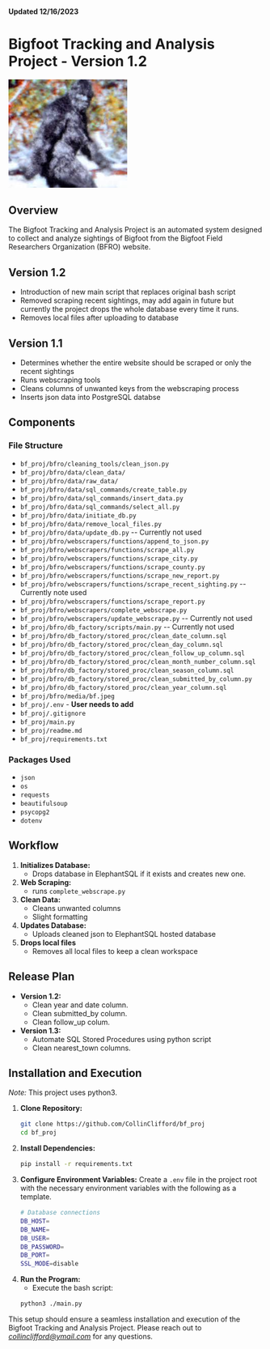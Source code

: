 #### Updated 12/16/2023

# Bigfoot Tracking and Analysis Project - Version 1.2
![Patterson-Gimlin Bigfoot](./media/bf.jpeg)

## Overview
The Bigfoot Tracking and Analysis Project is an automated system designed to collect and analyze sightings of Bigfoot from the Bigfoot Field Researchers Organization (BFRO) website.  

## Version 1.2
- Introduction of new main script that replaces original bash script
- Removed scraping recent sightings, may add again in future but currently the project drops the whole database every time it runs.
- Removes local files after uploading to database
## Version 1.1
- Determines whether the entire website should be scraped or only the recent sightings
- Runs webscraping tools
- Cleans columns of unwanted keys from the webscraping process
- Inserts json data into PostgreSQL databse

## Components
### File Structure
- `bf_proj/bfro/cleaning_tools/clean_json.py`
- `bf_proj/bfro/data/clean_data/`
- `bf_proj/bfro/data/raw_data/`
- `bf_proj/bfro/data/sql_commands/create_table.py`
- `bf_proj/bfro/data/sql_commands/insert_data.py`
- `bf_proj/bfro/data/sql_commands/select_all.py`
- `bf_proj/bfro/data/initiate_db.py`
- `bf_proj/bfro/data/remove_local_files.py`
- `bf_proj/bfro/data/update_db.py` -- Currently not used
- `bf_proj/bfro/webscrapers/functions/append_to_json.py`
- `bf_proj/bfro/webscrapers/functions/scrape_all.py`
- `bf_proj/bfro/webscrapers/functions/scrape_city.py`
- `bf_proj/bfro/webscrapers/functions/scrape_county.py`
- `bf_proj/bfro/webscrapers/functions/scrape_new_report.py`
- `bf_proj/bfro/webscrapers/functions/scrape_recent_sighting.py` -- Currently note used
- `bf_proj/bfro/webscrapers/functions/scrape_report.py`
- `bf_proj/bfro/webscrapers/complete_webscrape.py`
- `bf_proj/bfro/webscrapers/update_webscrape.py` -- Currently not used
- `bf_proj/bfro/db_factory/scripts/main.py` -- Currently not used
- `bf_proj/bfro/db_factory/stored_proc/clean_date_column.sql`
- `bf_proj/bfro/db_factory/stored_proc/clean_day_column.sql`
- `bf_proj/bfro/db_factory/stored_proc/clean_follow_up_column.sql`
- `bf_proj/bfro/db_factory/stored_proc/clean_month_number_column.sql`
- `bf_proj/bfro/db_factory/stored_proc/clean_season_column.sql`
- `bf_proj/bfro/db_factory/stored_proc/clean_submitted_by_column.py`
- `bf_proj/bfro/db_factory/stored_proc/clean_year_column.sql`
- `bf_proj/bfro/media/bf.jpeg`
- `bf_proj/.env` - **User needs to add**
- `bf_proj/.gitignore`
- `bf_proj/main.py`
- `bf_proj/readme.md`
- `bf_proj/requirements.txt`

### Packages Used
- `json`
- `os`
- `requests`
- `beautifulsoup`
- `psycopg2`
- `dotenv`

## Workflow
1. **Initializes Database:**
    - Drops database in ElephantSQL if it exists and creates new one.
2. **Web Scraping:**
    - runs `complete_webscrape.py`
3. **Clean Data:**
    - Cleans unwanted columns
    - Slight formatting
4. **Updates Database:**
    - Uploads cleaned json to ElephantSQL hosted database
5. **Drops local files**
    - Removes all local files to keep a clean workspace

## Release Plan
- **Version 1.2:**
    - Clean year and date column.
    - Clean submitted_by column.
    - Clean follow_up colum.
- **Version 1.3:**
    - Automate SQL Stored Procedures using python script
    - Clean nearest_town columns.

## Installation and Execution
*Note:* This project uses python3.
1. **Clone Repository:**
    ```bash
    git clone https://github.com/CollinClifford/bf_proj
    cd bf_proj
2. **Install Dependencies:**
    ```bash
    pip install -r requirements.txt
3. **Configure Environment Variables:**
    Create a `.env` file in the project root with the necessary environment variables with the following as a template.
    ```bash
    # Database connections
    DB_HOST=
    DB_NAME=
    DB_USER=
    DB_PASSWORD=
    DB_PORT=
    SSL_MODE=disable
4. **Run the Program:**
    - Execute the bash script:
    ```bash
    python3 ./main.py

This setup should ensure a seamless installation and execution of the Bigfoot Tracking and Analysis Project.  Please reach out to *collinclifford@ymail.com* for any questions.
